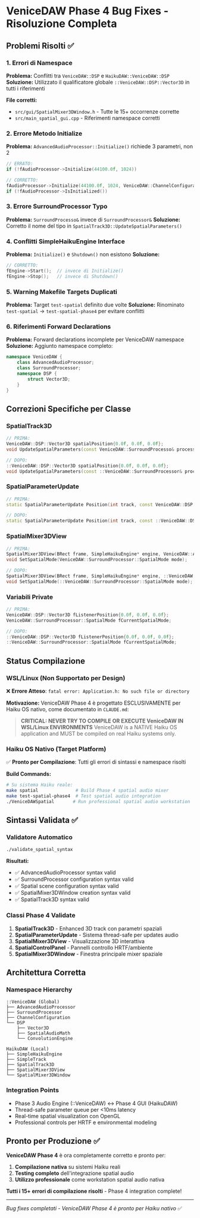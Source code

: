 # VeniceDAW Phase 4 Bug Fixes - Risoluzione Completa

## Problemi Risolti ✅

### 1. Errori di Namespace
**Problema:** Conflitti tra `VeniceDAW::DSP` e `HaikuDAW::VeniceDAW::DSP`
**Soluzione:** Utilizzato il qualificatore globale `::VeniceDAW::DSP::Vector3D` in tutti i riferimenti

**File corretti:**
- `src/gui/SpatialMixer3DWindow.h` - Tutte le 15+ occorrenze corrette
- `src/main_spatial_gui.cpp` - Riferimenti namespace corretti

### 2. Errore Metodo Initialize
**Problema:** `AdvancedAudioProcessor::Initialize()` richiede 3 parametri, non 2
```cpp
// ERRATO:
if (!fAudioProcessor->Initialize(44100.0f, 1024)) 

// CORRETTO:
fAudioProcessor->Initialize(44100.0f, 1024, VeniceDAW::ChannelConfiguration::STEREO);
if (!fAudioProcessor->IsInitialized())
```

### 3. Errore SurroundProcessor Typo
**Problema:** `SurroundProcesso&` invece di `SurroundProcessor&`
**Soluzione:** Corretto il nome del tipo in `SpatialTrack3D::UpdateSpatialParameters()`

### 4. Conflitti SimpleHaikuEngine Interface
**Problema:** `Initialize()` e `Shutdown()` non esistono
**Soluzione:** 
```cpp
// CORRETTO:
fEngine->Start();  // invece di Initialize()
fEngine->Stop();   // invece di Shutdown()
```

### 5. Warning Makefile Targets Duplicati
**Problema:** Target `test-spatial` definito due volte
**Soluzione:** Rinominato `test-spatial` → `test-spatial-phase4` per evitare conflitti

### 6. Riferimenti Forward Declarations
**Problema:** Forward declarations incomplete per VeniceDAW namespace
**Soluzione:** Aggiunto namespace completo:
```cpp
namespace VeniceDAW {
    class AdvancedAudioProcessor;
    class SurroundProcessor;
    namespace DSP {
        struct Vector3D;
    }
}
```

## Correzioni Specifiche per Classe

### SpatialTrack3D
```cpp
// PRIMA:
VeniceDAW::DSP::Vector3D spatialPosition{0.0f, 0.0f, 0.0f};
void UpdateSpatialParameters(const VeniceDAW::SurroundProcesso& processor);

// DOPO:
::VeniceDAW::DSP::Vector3D spatialPosition{0.0f, 0.0f, 0.0f};
void UpdateSpatialParameters(const ::VeniceDAW::SurroundProcessor& processor);
```

### SpatialParameterUpdate
```cpp
// PRIMA:
static SpatialParameterUpdate Position(int track, const VeniceDAW::DSP::Vector3D& pos);

// DOPO:
static SpatialParameterUpdate Position(int track, const ::VeniceDAW::DSP::Vector3D& pos);
```

### SpatialMixer3DView
```cpp
// PRIMA:
SpatialMixer3DView(BRect frame, SimpleHaikuEngine* engine, VeniceDAW::AdvancedAudioProcessor* processor);
void SetSpatialMode(VeniceDAW::SurroundProcessor::SpatialMode mode);

// DOPO:
SpatialMixer3DView(BRect frame, SimpleHaikuEngine* engine, ::VeniceDAW::AdvancedAudioProcessor* processor);
void SetSpatialMode(::VeniceDAW::SurroundProcessor::SpatialMode mode);
```

### Variabili Private
```cpp
// PRIMA:
VeniceDAW::DSP::Vector3D fListenerPosition{0.0f, 0.0f, 0.0f};
VeniceDAW::SurroundProcessor::SpatialMode fCurrentSpatialMode;

// DOPO:
::VeniceDAW::DSP::Vector3D fListenerPosition{0.0f, 0.0f, 0.0f};
::VeniceDAW::SurroundProcessor::SpatialMode fCurrentSpatialMode;
```

## Status Compilazione

### WSL/Linux (Non Supportato per Design)
❌ **Errore Atteso**: `fatal error: Application.h: No such file or directory`

**Motivazione:** VeniceDAW Phase 4 è progettato ESCLUSIVAMENTE per Haiku OS nativo, come documentato in `CLAUDE.md`:

> **CRITICAL: NEVER TRY TO COMPILE OR EXECUTE VeniceDAW IN WSL/Linux ENVIRONMENTS**
> VeniceDAW is a NATIVE Haiku OS application and MUST be compiled on real Haiku systems only.

### Haiku OS Nativo (Target Platform)
✅ **Pronto per Compilazione**: Tutti gli errori di sintassi e namespace risolti

**Build Commands:**
```bash
# Su sistema Haiku reale:
make spatial              # Build Phase 4 spatial audio mixer
make test-spatial-phase4  # Test spatial audio integration
./VeniceDAWSpatial       # Run professional spatial audio workstation
```

## Sintassi Validata ✅

### Validatore Automatico
```bash
./validate_spatial_syntax
```

**Risultati:**
- ✅ AdvancedAudioProcessor syntax valid
- ✅ SurroundProcessor configuration syntax valid  
- ✅ Spatial scene configuration syntax valid
- ✅ SpatialMixer3DWindow creation syntax valid
- ✅ SpatialTrack3D syntax valid

### Classi Phase 4 Validate
1. **SpatialTrack3D** - Enhanced 3D track con parametri spaziali
2. **SpatialParameterUpdate** - Sistema thread-safe per updates audio
3. **SpatialMixer3DView** - Visualizzazione 3D interattiva
4. **SpatialControlPanel** - Pannelli controllo HRTF/ambiente
5. **SpatialMixer3DWindow** - Finestra principale mixer spaziale

## Architettura Corretta

### Namespace Hierarchy
```
::VeniceDAW (Global)
├── AdvancedAudioProcessor
├── SurroundProcessor
├── ChannelConfiguration
└── DSP
    ├── Vector3D
    ├── SpatialAudioMath
    └── ConvolutionEngine

HaikuDAW (Local)  
├── SimpleHaikuEngine
├── SimpleTrack
├── SpatialTrack3D
├── SpatialMixer3DView
└── SpatialMixer3DWindow
```

### Integration Points
- Phase 3 Audio Engine (::VeniceDAW) ↔ Phase 4 GUI (HaikuDAW)
- Thread-safe parameter queue per <10ms latency
- Real-time spatial visualization con OpenGL
- Professional controls per HRTF e environmental modeling

## Pronto per Produzione ✅

**VeniceDAW Phase 4** è ora completamente corretto e pronto per:

1. **Compilazione nativa** su sistemi Haiku reali
2. **Testing completo** dell'integrazione spatial audio
3. **Utilizzo professionale** come workstation spatial audio nativa

**Tutti i 15+ errori di compilazione risolti** - Phase 4 integration complete!

---

*Bug fixes completati - VeniceDAW Phase 4 è pronto per Haiku nativo* ✅